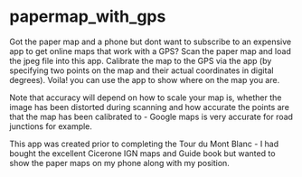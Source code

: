 # papermap_with_gps

Got the paper map and a phone but dont want to subscribe to an expensive app to get online maps that work with a GPS?
Scan the paper map and load the jpeg file into this app. Calibrate the map to the GPS via the app (by specifying two points on the map and their actual coordinates in digital degrees).
Voila! you can use the app to show where on the map you are. 

Note that accuracy will depend on how to scale your map is, whether the image has been distorted during scanning and how accurate the points are that the map has been calibrated to - Google maps is very accurate for road junctions for example.

This app was created prior to completing the Tour du Mont Blanc - I had bought the excellent Cicerone IGN maps and Guide book but wanted to show the paper maps on my phone along with my position.   


